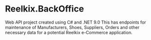 # Reelkix.BackOffice

Web API project created using C# and .NET 9.0
This has endpoints for maintenance of Manufacturers, Shoes, Suppliers, Orders and other necessary data for a potential Reelkix e-Commerce application.
